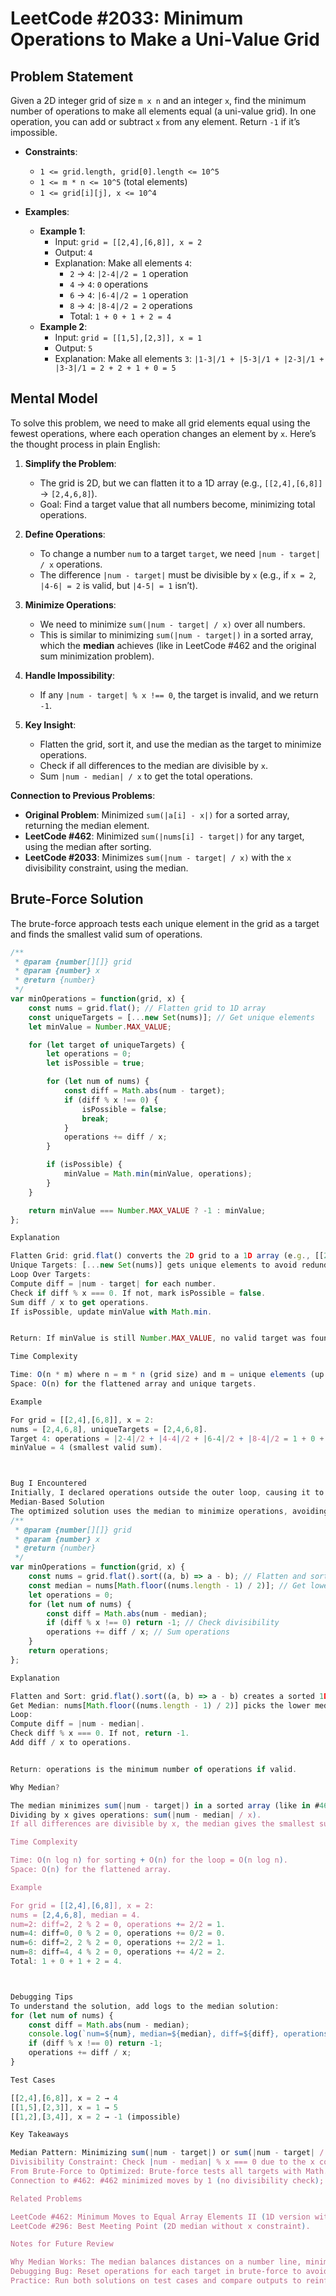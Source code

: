 # LeetCode #2033: Minimum Operations to Make a Uni-Value Grid

## Problem Statement

Given a 2D integer grid of size `m x n` and an integer `x`, find the minimum number of operations to make all elements equal (a uni-value grid). In one operation, you can add or subtract `x` from any element. Return `-1` if it’s impossible.

- **Constraints**:

  - `1 <= grid.length, grid[0].length <= 10^5`
  - `1 <= m * n <= 10^5` (total elements)
  - `1 <= grid[i][j], x <= 10^4`

- **Examples**:
  - **Example 1**:
    - Input: `grid = [[2,4],[6,8]], x = 2`
    - Output: `4`
    - Explanation: Make all elements `4`:
      - `2` → `4`: `|2-4|/2 = 1` operation
      - `4` → `4`: `0` operations
      - `6` → `4`: `|6-4|/2 = 1` operation
      - `8` → `4`: `|8-4|/2 = 2` operations
      - Total: `1 + 0 + 1 + 2 = 4`
  - **Example 2**:
    - Input: `grid = [[1,5],[2,3]], x = 1`
    - Output: `5`
    - Explanation: Make all elements `3`: `|1-3|/1 + |5-3|/1 + |2-3|/1 + |3-3|/1 = 2 + 2 + 1 + 0 = 5`

## Mental Model

To solve this problem, we need to make all grid elements equal using the fewest operations, where each operation changes an element by `x`. Here’s the thought process in plain English:

1. **Simplify the Problem**:

   - The grid is 2D, but we can flatten it to a 1D array (e.g., `[[2,4],[6,8]]` → `[2,4,6,8]`).
   - Goal: Find a target value that all numbers become, minimizing total operations.

2. **Define Operations**:

   - To change a number `num` to a target `target`, we need `|num - target| / x` operations.
   - The difference `|num - target|` must be divisible by `x` (e.g., if `x = 2`, `|4-6| = 2` is valid, but `|4-5| = 1` isn’t).

3. **Minimize Operations**:

   - We need to minimize `sum(|num - target| / x)` over all numbers.
   - This is similar to minimizing `sum(|num - target|)` in a sorted array, which the **median** achieves (like in LeetCode #462 and the original sum minimization problem).

4. **Handle Impossibility**:

   - If any `|num - target| % x !== 0`, the target is invalid, and we return `-1`.

5. **Key Insight**:
   - Flatten the grid, sort it, and use the median as the target to minimize operations.
   - Check if all differences to the median are divisible by `x`.
   - Sum `|num - median| / x` to get the total operations.

**Connection to Previous Problems**:

- **Original Problem**: Minimized `sum(|a[i] - x|)` for a sorted array, returning the median element.
- **LeetCode #462**: Minimized `sum(|nums[i] - target|)` for any target, using the median after sorting.
- **LeetCode #2033**: Minimizes `sum(|num - target| / x)` with the `x` divisibility constraint, using the median.

## Brute-Force Solution

The brute-force approach tests each unique element in the grid as a target and finds the smallest valid sum of operations.

```javascript
/**
 * @param {number[][]} grid
 * @param {number} x
 * @return {number}
 */
var minOperations = function(grid, x) {
    const nums = grid.flat(); // Flatten grid to 1D array
    const uniqueTargets = [...new Set(nums)]; // Get unique elements
    let minValue = Number.MAX_VALUE;

    for (let target of uniqueTargets) {
        let operations = 0;
        let isPossible = true;

        for (let num of nums) {
            const diff = Math.abs(num - target);
            if (diff % x !== 0) {
                isPossible = false;
                break;
            }
            operations += diff / x;
        }

        if (isPossible) {
            minValue = Math.min(minValue, operations);
        }
    }

    return minValue === Number.MAX_VALUE ? -1 : minValue;
};

Explanation

Flatten Grid: grid.flat() converts the 2D grid to a 1D array (e.g., [[2,4],[6,8]] → [2,4,6,8]).
Unique Targets: [...new Set(nums)] gets unique elements to avoid redundant checks.
Loop Over Targets:
Compute diff = |num - target| for each number.
Check if diff % x === 0. If not, mark isPossible = false.
Sum diff / x to get operations.
If isPossible, update minValue with Math.min.


Return: If minValue is still Number.MAX_VALUE, no valid target was found, so return -1. Otherwise, return minValue.

Time Complexity

Time: O(n * m) where n = m * n (grid size) and m = unique elements (up to n). Too slow for m * n <= 10^5.
Space: O(n) for the flattened array and unique targets.

Example

For grid = [[2,4],[6,8]], x = 2:
nums = [2,4,6,8], uniqueTargets = [2,4,6,8].
Target 4: operations = |2-4|/2 + |4-4|/2 + |6-4|/2 + |8-4|/2 = 1 + 0 + 1 + 2 = 4.
minValue = 4 (smallest valid sum).



Bug I Encountered
Initially, I declared operations outside the outer loop, causing it to accumulate across targets. Moving let operations = 0 inside the loop fixed incorrect sums.
Median-Based Solution
The optimized solution uses the median to minimize operations, avoiding the need to test multiple targets.
/**
 * @param {number[][]} grid
 * @param {number} x
 * @return {number}
 */
var minOperations = function(grid, x) {
    const nums = grid.flat().sort((a, b) => a - b); // Flatten and sort
    const median = nums[Math.floor((nums.length - 1) / 2)]; // Get lower median
    let operations = 0;
    for (let num of nums) {
        const diff = Math.abs(num - median);
        if (diff % x !== 0) return -1; // Check divisibility
        operations += diff / x; // Sum operations
    }
    return operations;
};

Explanation

Flatten and Sort: grid.flat().sort((a, b) => a - b) creates a sorted 1D array.
Get Median: nums[Math.floor((nums.length - 1) / 2)] picks the lower median.
Loop:
Compute diff = |num - median|.
Check diff % x === 0. If not, return -1.
Add diff / x to operations.


Return: operations is the minimum number of operations if valid.

Why Median?

The median minimizes sum(|num - target|) in a sorted array (like in #462).
Dividing by x gives operations: sum(|num - median| / x).
If all differences are divisible by x, the median gives the smallest sum.

Time Complexity

Time: O(n log n) for sorting + O(n) for the loop = O(n log n).
Space: O(n) for the flattened array.

Example

For grid = [[2,4],[6,8]], x = 2:
nums = [2,4,6,8], median = 4.
num=2: diff=2, 2 % 2 = 0, operations += 2/2 = 1.
num=4: diff=0, 0 % 2 = 0, operations += 0/2 = 0.
num=6: diff=2, 2 % 2 = 0, operations += 2/2 = 1.
num=8: diff=4, 4 % 2 = 0, operations += 4/2 = 2.
Total: 1 + 0 + 1 + 2 = 4.



Debugging Tips
To understand the solution, add logs to the median solution:
for (let num of nums) {
    const diff = Math.abs(num - median);
    console.log(`num=${num}, median=${median}, diff=${diff}, operations=${diff / x}`);
    if (diff % x !== 0) return -1;
    operations += diff / x;
}

Test Cases

[[2,4],[6,8]], x = 2 → 4
[[1,5],[2,3]], x = 1 → 5
[[1,2],[3,4]], x = 2 → -1 (impossible)

Key Takeaways

Median Pattern: Minimizing sum(|num - target|) or sum(|num - target| / x) in a sorted array uses the median.
Divisibility Constraint: Check |num - median| % x === 0 due to the x constraint.
From Brute-Force to Optimized: Brute-force tests all targets with Math.min; median uses one optimal target.
Connection to #462: #462 minimized moves by 1 (no divisibility check); #2033 divides by x and checks divisibility.

Related Problems

LeetCode #462: Minimum Moves to Equal Array Elements II (1D version without x constraint).
LeetCode #296: Best Meeting Point (2D median without x constraint).

Notes for Future Review

Why Median Works: The median balances distances on a number line, minimizing total operations.
Debugging Bug: Reset operations for each target in brute-force to avoid accumulating sums.
Practice: Run both solutions on test cases and compare outputs to reinforce understanding.


```
